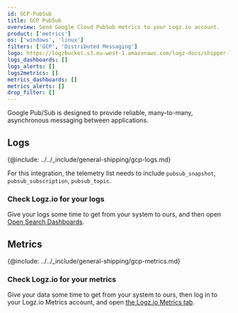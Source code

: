 ```yaml
---
id: GCP-PubSub
title: GCP PubSub
overview: Send Google Cloud PubSub metrics to your Logz.io account.
product: ['metrics']
os: ['windows', 'linux']
filters: ['GCP', 'Distributed Messaging']
logo: https://logzbucket.s3.eu-west-1.amazonaws.com/logz-docs/shipper-logos/pubsub.png
logs_dashboards: []
logs_alerts: []
logs2metrics: []
metrics_dashboards: []
metrics_alerts: []
drop_filter: []
---
```




Google Pub/Sub is designed to provide reliable, many-to-many, asynchronous messaging between applications. 

## Logs

{@include: ../../_include/general-shipping/gcp-logs.md}  

For this integration, the telemetry list needs to include `pubsub_snapshot`, `pubsub_subscription`, `pubsub_topic`.

### Check Logz.io for your logs

Give your logs some time to get from your system to ours, and then open [Open Search Dashboards](https://app.logz.io/#/dashboard/osd).


## Metrics

{@include: ../../_include/general-shipping/gcp-metrics.md}


### Check Logz.io for your metrics

Give your data some time to get from your system to ours, then log in to your Logz.io Metrics account, and open [the Logz.io Metrics tab](https://app.logz.io/#/dashboard/metrics/).